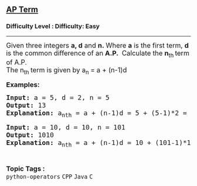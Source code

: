 <h2><a href="https://www.geeksforgeeks.org/problems/ap-term--150919/1?page=7&category=Java&sortBy=submissions">AP Term</a></h2><h3>Difficulty Level : Difficulty: Easy</h3><hr><div class="problems_problem_content__Xm_eO"><p><span style="font-size: 18px;">Given three integers <strong>a, d</strong> and <strong>n.&nbsp;</strong>Where <strong>a</strong> is the first term, <strong>d</strong> is the common difference of an <strong>A.P.&nbsp;</strong>&nbsp;Calculate the <strong>n</strong><sub>th</sub><strong><sub>&nbsp;</sub></strong>term of A.P.&nbsp; <br>The n<sub>th </sub>term is given by&nbsp;a<sub>n&nbsp;</sub>=&nbsp;a + (n-1)d </span></p>
<p><span style="font-size: 18px;"><strong>Examples:&nbsp;</strong></span></p>
<pre><span style="font-size: 18px;"><strong>Input: </strong>a = 5, d = 2, n = 5
<strong>Output: </strong>13
<strong>Explanation: </strong>a<sub>nth</sub> = a + (n-1)d = 5 + (5-1)*2 = 5 + 8 = 13</span></pre>
<pre><span style="font-size: 18px;"><strong>Input: </strong>a = 10, d = 10, n = 101 
<strong>Output: </strong>1010 
<strong>Explanation:</strong> a<sub>nth</sub> = a + (n-1)d = 10 + (101-1)*10 = 10 + 1000 = 1010.</span>
</pre></div><br><p><span style=font-size:18px><strong>Topic Tags : </strong><br><code>python-operators</code>&nbsp;<code>CPP</code>&nbsp;<code>Java</code>&nbsp;<code>C</code>&nbsp;